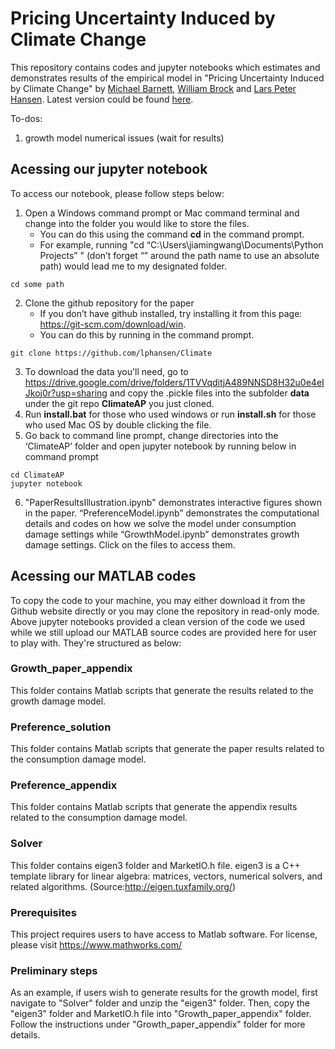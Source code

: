 
# Pricing Uncertainty Induced by Climate Change
This repository contains codes and jupyter notebooks which estimates and demonstrates results of the empirical model in "Pricing Uncertainty Induced by Climate Change" by [Michael Barnett][id3], [William Brock][id2] and [Lars Peter Hansen][id1]. Latest version could be found [here][id4].

[id1]: https://larspeterhansen.org/
[id2]: https://www.ssc.wisc.edu/~wbrock/
[id3]: https://sites.google.com/site/michaelduglasbarnett/home
[id4]: https://larspeterhansen.org/research/papers/

To-dos:
1. growth model numerical issues (wait for results)

## Acessing our jupyter notebook
To access our notebook, please follow steps below:
1.	Open a Windows command prompt or Mac command terminal and change into the folder you would like to store the files. 
    - You can do this using the command __cd__ in the command prompt.    
    - For example, running "cd “C:\Users\jiamingwang\Documents\Python Projects” " (don’t forget “” around the path name to use an absolute path) would lead me to my designated folder.
```
cd some path
```
2.	Clone the github repository for the paper 
    - If you don’t have github installed, try installing it from this page: https://git-scm.com/download/win.
    - You can do this by running in the command prompt. 
```
git clone https://github.com/lphansen/Climate
```
3.	To download the data you'll need, go to https://drive.google.com/drive/folders/1TVVqditjA489NNSD8H32u0e4eIJkoj0r?usp=sharing and copy the .pickle files into the subfolder __data__ under the git repo __ClimateAP__ you just cloned.
4.	Run __install.bat__ for those who used windows or run __install.sh__ for those who used Mac OS by double clicking the file.
5.	Go back to command line prompt, change directories into the ‘ClimateAP’ folder and open jupyter notebook by running below in command prompt
```
cd ClimateAP
jupyter notebook
```
6.	"PaperResultsIllustration.ipynb" demonstrates interactive figures shown in the paper. “PreferenceModel.ipynb” demonstrates the computational details and codes on how we solve the model under consumption damage settings while “GrowthModel.ipynb” demonstrates growth damage settings. Click on the files to access them.

## Acessing our MATLAB codes
To copy the code to your machine, you may either download it from the Github website directly or you may clone the repository in read-only mode.
Above jupyter notebooks provided a clean version of the code we used while we still upload our MATLAB source codes are provided here for user to play with. They're structured as below:

### Growth_paper_appendix
This folder contains Matlab scripts that generate the results related to the growth damage model.

### Preference_solution
This folder contains Matlab scripts that generate the paper results related to the consumption damage model.

### Preference_appendix
This folder contains Matlab scripts that generate the appendix results related to the consumption damage model.

### Solver
This folder contains eigen3 folder and MarketIO.h file.
eigen3 is a C++ template library for linear algebra: matrices, vectors, numerical solvers, and related algorithms. (Source:http://eigen.tuxfamily.org/)

### Prerequisites
This project requires users to have access to Matlab software. For license, please visit https://www.mathworks.com/

### Preliminary steps
As an example, if users wish to generate results for the growth model, first navigate to "Solver" folder and unzip the "eigen3" folder. Then, copy the "eigen3" folder and MarketIO.h file into "Growth_paper_appendix" folder. Follow the instructions under "Growth_paper_appendix" folder for more details.

